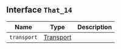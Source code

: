 ## Interface `That_14`

| Name | Type | Description |
| - | - | - |
| `transport` | [Transport](./Transport.md) | &nbsp; |
